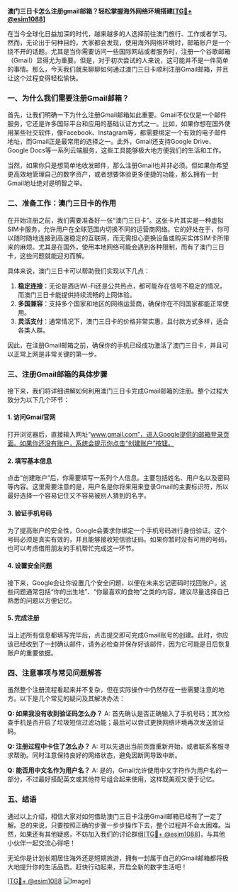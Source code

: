 **澳门三日卡怎么注册gmail邮箱？轻松掌握海外网络环境搭建[[TG💪+ @esim1088](https://t.me/s/esim1088)]**

在当今全球化日益加深的时代，越来越多的人选择前往澳门旅行、工作或者学习。然而，无论出于何种目的，大家都会发现，使用海外网络环境时，邮箱账户是一个绕不开的话题。尤其是当你需要访问一些国际网站或者服务时，注册一个谷歌邮箱（Gmail）显得尤为重要。但是，对于初次尝试的人来说，这可能并不是一件简单的事情。那么，今天我们就来聊聊如何通过澳门三日卡顺利注册Gmail邮箱，并且让这个过程变得轻松愉快。

### 一、为什么我们需要注册Gmail邮箱？

首先，让我们明确一下为什么注册Gmail邮箱如此重要。Gmail不仅仅是一个邮件服务，它还是许多国际平台和应用的基础认证方式之一。比如，如果你想在国外使用某些社交软件，像Facebook、Instagram等，都需要绑定一个有效的电子邮件地址，而Gmail正是最常用的选择之一。此外，Gmail还支持Google Drive、Google Docs等一系列云端服务，这些工具能够极大地方便我们的生活和工作。

当然，如果你只是想简单地收发邮件，那么注册Gmail也并非必须。但如果你希望更高效地管理自己的数字资产，或者想要体验更多便捷的功能，那么拥有一封Gmail地址绝对是明智之举。

### 二、准备工作：澳门三日卡的作用

在开始注册之前，我们需要准备好一张“澳门三日卡”。这张卡片其实是一种虚拟SIM卡服务，允许用户在全球范围内切换不同的运营商网络。它的好处在于，你可以随时随地连接到高速稳定的互联网，而无需担心更换设备或购买实体SIM卡所带来的麻烦。尤其是在国外，使用本地网络可能会遇到各种限制，而有了澳门三日卡，这些问题就能迎刃而解。

具体来说，澳门三日卡可以帮助我们实现以下几点：
1. **稳定连接**：无论是酒店Wi-Fi还是公共热点，都可能存在信号不稳定的情况，而澳门三日卡能提供持续流畅的上网体验。
2. **多国兼容**：支持多个国家和地区的网络运营商，确保你在不同国家都能正常使用。
3. **灵活支付**：通常情况下，澳门三日卡的价格非常实惠，且付款方式多样，适合各类人群。

因此，在注册Gmail邮箱之前，确保你的手机已经成功激活了澳门三日卡，并且可以正常上网是非常关键的第一步。

### 三、注册Gmail邮箱的具体步骤

接下来，我们将详细讲解如何利用澳门三日卡完成Gmail邮箱的注册。整个过程大致分为以下几个环节：

#### 1. 访问Gmail官网
打开浏览器后，直接输入网址“www.gmail.com”，进入Google提供的邮箱登录页面。如果你还没有账户，系统会提示你点击“创建账户”按钮。

#### 2. 填写基本信息
点击“创建账户”后，你需要填写一系列个人信息。主要包括姓名、用户名以及密码等内容。这里需要注意的是，用户名是你将来用来登录Gmail的主要标识符，所以最好选择一个容易记住又不容易被别人猜到的名字。

#### 3. 验证手机号码
为了提高账户的安全性，Google会要求你绑定一个手机号码进行身份验证。这个号码必须是真实有效的，并且能够接收短信验证码。如果你暂时没有可用的号码，也可以考虑借用朋友的手机帮忙完成这一环节。

#### 4. 设置安全问题
接下来，Google会让你设置几个安全问题，以便在未来忘记密码时找回账户。这些问题通常包括“你的出生地”、“你最喜欢的食物”之类的内容，建议尽量选择自己熟悉的问题以方便记忆。

#### 5. 完成注册
当上述所有信息都填写完毕后，点击提交即可完成Gmail账号的创建。此时，你应该已经收到了一封确认邮件，请务必检查并保存好该邮件，因为它可能是日后恢复账户的重要依据。

### 四、注意事项与常见问题解答

虽然整个注册流程看起来并不复杂，但在实际操作中仍然存在一些需要注意的地方。以下是几个常见的疑问及其解决办法：

**Q: 如果我没有收到验证码怎么办？**
A: 首先确认是否正确输入了手机号码；其次检查手机是否开启了垃圾短信过滤功能；最后可以尝试更换网络环境再次发送验证码。

**Q: 注册过程中卡住了怎么办？**
A: 可以先退出当前页面重新开始，或者联系客服寻求帮助。同时注意保持良好的网络状态，避免因断网导致中断。

**Q: 能否用中文名作为用户名？**
A: 是的，Gmail允许使用中文字符作为用户名的一部分，不过最好搭配英文或其他符号组合起来使用，这样既美观又便于记忆。

### 五、结语

通过以上介绍，相信大家对如何借助澳门三日卡注册Gmail邮箱已经有了一定了解。总的来说，只要按照正确的步骤一步步操作下去，整个过程并不会太困难。当然，如果还有其他疑惑，不妨加入我们的讨论群组[[TG💪+ @esim1088](https://t.me/s/esim1088)]，与其他小伙伴一起交流心得吧！

无论你是计划长期居住海外还是短期旅游，拥有一封属于自己的Gmail邮箱都将极大地提升你的生活品质。赶快行动起来，开启全新的数字生活吧！

[[TG💪+ @esim1088](https://t.me/s/esim1088) ![Image](https://i.postimg.cc/4NQfJmqS/Snipaste-2025-05-13-00-14-12.png)]